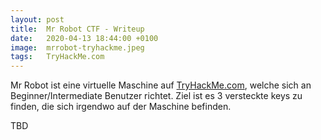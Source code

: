 ```yaml
---
layout: post
title:  Mr Robot CTF - Writeup
date:   2020-04-13 18:44:00 +0100
image:  mrrobot-tryhackme.jpeg
tags:   TryHackMe.com
---
```

Mr Robot ist eine virtuelle Maschine auf [TryHackMe.com](https://tryhackme.com), welche sich an Beginner/Intermediate Benutzer richtet. Ziel ist es 3 versteckte keys zu finden, die sich irgendwo auf der Maschine befinden.

TBD